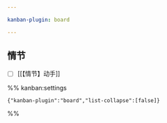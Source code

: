 ```yaml
---

kanban-plugin: board

---
```


## 情节

- [ ] [[【情节】动手]]




%% kanban:settings
```
{"kanban-plugin":"board","list-collapse":[false]}
```
%%